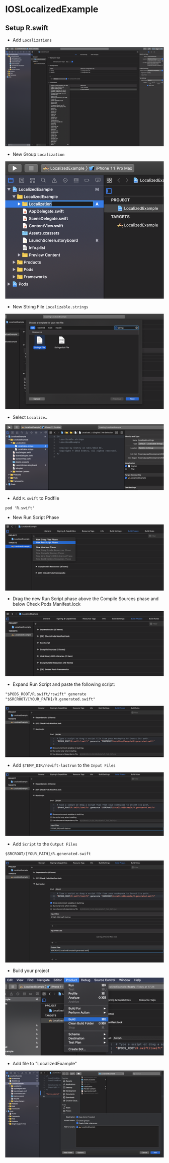 #  IOSLocalizedExample

## Setup R.swift

* Add `Localizations`

![Screenshot](Screenshots/1.png)


* New Group `Localization`

![Screenshot](Screenshots/2.png)

* New String File `Localizable.strings`

![Screenshot](Screenshots/3.png)

* Select `Localize…`

![Screenshot](Screenshots/4.png)

* Add `R.swift` to Podfile

```
pod 'R.swift'
```

* New Run Script Phase

![Screenshot](Screenshots/5.png)

* Drag the new Run Script phase above the Compile Sources phase and below Check Pods Manifest.lock

![Screenshot](Screenshots/6.png)

* Expand Run Script and paste the following script:

```
"$PODS_ROOT/R.swift/rswift" generate "$SRCROOT/[YOUR_PATH]/R.generated.swift"
```

![Screenshot](Screenshots/7.png)

* Add `$TEMP_DIR/rswift-lastrun` to the `Input Files`

![Screenshot](Screenshots/8.png)

* Add `Script` to the `Output Files`

```
$SRCROOT/[YOUR_PATH]/R.generated.swift
```

![Screenshot](Screenshots/9.png)

* Build your project

![Screenshot](Screenshots/10.png)

* Add file to "LocalizedExample"

![Screenshot](Screenshots/11.png)
